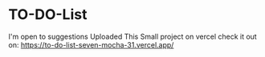 # TO-DO-List
I'm open to suggestions 
Uploaded This Small project on vercel check it out on: https://to-do-list-seven-mocha-31.vercel.app/
